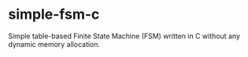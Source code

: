 # simple-fsm-c
Simple table-based Finite State Machine (FSM) written in C without any dynamic memory allocation.
